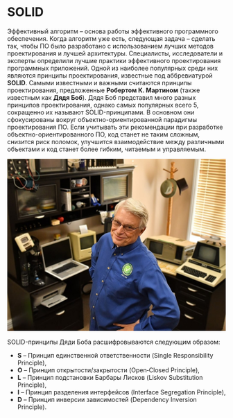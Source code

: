 # SOLID

Эффективный алгоритм – основа работы эффективного программного обеспечения. Когда алгоритм уже есть, следующая задача – сделать так, чтобы ПО было разработано с использованием лучших методов проектирования и лучшей архитектуры. Специалисты, исследователи и эксперты определили лучшие практики эффективного проектирования программных приложений. Одной из наиболее популярных среди них являются принципы проектирования, известные под аббревиатурой **SOLID**.
Самыми известными и важными считаются принципы проектирования, предложенные **Робертом К. Мартином** (также известным как **Дядя Боб**). Дядя Боб представил много разных принципов проектирования, однако самых популярных всего 5, сокращенно их называют SOLID-принципами. В основном они сфокусированы вокруг объектно-ориентированной парадигмы проектирования ПО. Если учитывать эти рекомендации при разработке объектно-ориентированного ПО, код станет не таким сложным, снизится риск поломок, улучшится взаимодействие между различными объектами и код станет более гибким, читаемым и управляемым. 

![Робертом К. Мартином](../images/python_oop/oop_07_01.jpeg)

SOLID-принципы Дяди Боба расшифровываются следующим образом:
- **S** – Принцип единственной ответственности (Single Responsibility Principle),
- **O** – Принцип открытости/закрытости (Open‐Closed Principle),
- **L** – Принцип подстановки Барбары Лисков (Liskov Substitution Principle),
- **I** – Принцип разделения интерфейсов (Interface Segregation Principle),
- **D** – Принцип инверсии зависимостей (Dependency Inversion Principle).